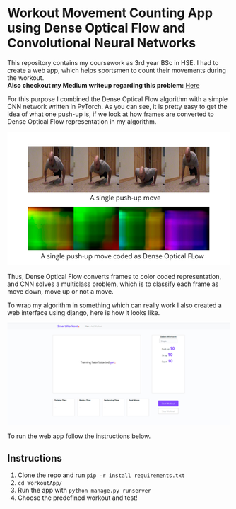 # Workout Movement Counting App using Dense Optical Flow and Convolutional Neural Networks


This repository contains my coursework as 3rd year BSc in HSE. I had to create a web app, which helps sportsmen to count their movements during the workout.
<br> **Also checkout my Medium writeup regarding this problem:**
[Here](https://medium.com/@artkulakov/how-i-created-the-workout-movement-counting-app-using-deep-learning-and-optical-flow-89f9d2e087ac?source=friends_link&sk=e14ec243ea1ff3bb42c3c4d05067e85c)

For this purpose I combined the Dense Optical Flow algorithm with a simple CNN network written in PyTorch. As you can see, it is pretty easy to get the idea of what one push-up is, if we look at how frames are converted to Dense Optical Flow representation in my algorithm.

![](images/push_up.jpg)

Thus, Dense Optical Flow converts frames to color coded representation, and CNN solves a multiclass problem, which is to classify each frame as move down, move up or not a move.

To wrap my algorithm in something which can really work I also created a web interface using django, here is how it looks like.

![](images/interface.jpg)

To run the web app follow the instructions below.



## Instructions
1. Clone the repo and run `pip -r install requirements.txt`
2. `cd WorkoutApp/`
3. Run the app with `python manage.py runserver`
4. Choose the predefined workout and test!
